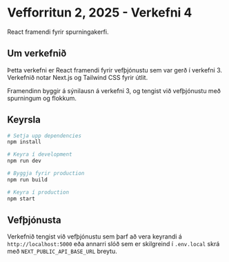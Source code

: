
# Vefforritun 2, 2025 - Verkefni 4

React framendi fyrir spurningakerfi.

## Um verkefnið

Þetta verkefni er React framendi fyrir vefþjónustu sem var gerð í verkefni 3. Verkefnið notar Next.js og Tailwind CSS fyrir útlit.

Framendinn byggir á sýnilausn á verkefni 3, og tengist við vefþjónustu með spurningum og flokkum.

## Keyrsla

```bash
# Setja upp dependencies
npm install

# Keyra í development
npm run dev

# Byggja fyrir production
npm run build

# Keyra í production
npm start
```

## Vefþjónusta

Verkefnið tengist við vefþjónustu sem þarf að vera keyrandi á `http://localhost:5000` eða annarri slóð sem er skilgreind í `.env.local` skrá með `NEXT_PUBLIC_API_BASE_URL` breytu.